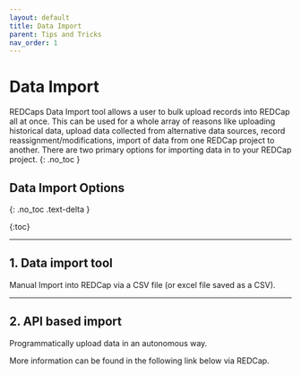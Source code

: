 ```yaml
---
layout: default
title: Data Import 
parent: Tips and Tricks
nav_order: 1
---
```


# Data Import

REDCaps Data Import tool allows a user to bulk upload records into REDCap all at once. This can be used for a whole array of reasons like uploading historical data, upload data collected from alternative data sources, record reassignment/modifications, import of data from one REDCap project to another.
There are two primary options for importing data in to your REDCap project.
{: .no_toc }

## Data Import Options
{: .no_toc .text-delta }

{:toc}

---

## 1. Data import tool 

Manual Import into REDCap via a CSV file (or excel file saved as a CSV).

---

## 2. API based import

Programmatically upload data in an autonomous way.


More information can be found in the following link below via REDCap.

